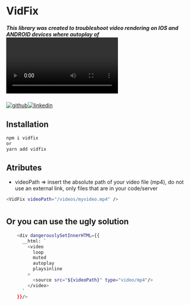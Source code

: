 # VidFix

##### This library was created to troubleshoot video rendering on IOS and ANDROID devices where autoplay of <video> does not work.

[![github](https://cloud.githubusercontent.com/assets/17016297/18839843/0e06a67a-83d2-11e6-993a-b35a182500e0.png)](https://github.com/LeonardoStrechar)[![linkedin](https://cloud.githubusercontent.com/assets/17016297/18839848/0fc7e74e-83d2-11e6-8c6a-277fc9d6e067.png)](https://www.linkedin.com/in/leonardo-strechar/)

## Installation
```sh
npm i vidfix 
or
yarn add vidfix
```

## Atributes
- videoPath  => insert the absolute path of your video file (mp4), do not use an external link, only files that are in your code/server
```sh
<VidFix videoPath="/videos/myvideo.mp4" />
```

#
## Or you can use the ugly solution

```sh
    <div dangerouslySetInnerHTML={{
      __html: `
        <video
          loop
          muted
          autoplay
          playsinline
        >
          <source src="${videoPath}" type="video/mp4"/>
        </video>
      `
    }}/>
```